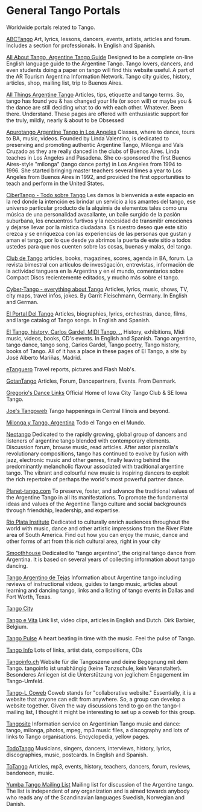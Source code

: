 # General Tango Portals

Worldwide portals related to Tango.


[ABCTango](http://www.abctango.com)
Art, lyrics, lessons, dancers, events, artists, articles and forum. Includes a section for professionals. In English and Spanish.

[All About Tango, Argentine Tango Guide](http://www.allabouttango.com)
Designed to be a complete on-line English language guide to the Argentine Tango. Tango lovers, dancers, and even students doing a paper on tango will find this website useful. A part of the AR Tourism Argentina Information Network. Tango city guides, history, articles, shop, mailing list, trip to Buenos Aires.

[All Things Argentine Tango](http://members.aol.com/atango2)
Articles, tips, etiquette and tango terms. So, tango has found you & has changed your life (or soon will) or maybe you & the dance are still deciding what to do with each other. Whatever. Been there. Understand. These pages are offered with enthusiastic support for the truly, mildly, nearly & about to be Obsessed

[Apurotango Argentine Tango in Los Angeles](http://www.apurotango.com)
Classes, where to dance, tours to BA, music, videos. Founded by Linda Valentino, is dedicated to preserving and promoting authentic Argentine Tango, Milonga and Vals Cruzado as they are really danced in the clubs of Buenos Aires. Linda teaches in Los Angeles and Pasadena.  She co-sponsored the first Buenos Aires-style "milonga" (tango dance party) in Los Angeles from 1994 to 1996. She started bringing master teachers several times a year to Los Angeles from Buenos Aires in 1992, and provided the first opportunities to teach and perform in the United States.

[CiberTango - Todo sobre Tango](http://www.ciber-tango.com.ar)
Les damos la bienvenida a este espacio en la red donde la intención es brindar un servicio a los amantes del tango, ese universo particular producto de la alquimia de elementos tales como una música de una personalidad avasallante, un baile surgido de la pasión suburbana, los encuentros furtivos y la necesidad de transmitir emociones y dejarse llevar por la mística ciudadana. Es nuestro deseo que este sitio crezca y se enriquezca con las experiencias de las personas que gustan y aman el tango, por lo que desde ya abrimos la puerta de este sitio a todos ustedes para que nos cuenten sobre las cosas, buenas y malas, del tango.

[Club de Tango](http://www.clubdetango.com.ar)
articles, books, magazines, scores, agenda in BA, forum. La revista bimestral con artículos de investigación, entrevistas, información de la actividad tanguera en la Argentina y en el mundo, comentarios sobre Compact Discs recientemente editados, y mucho más sobre el tango.

[Cyber-Tango - everything about Tango](http://www.cyber-tango.com/e/tango_e.html)
Articles, lyrics, music, shows, TV, city maps, travel infos, jokes. By Garrit Fleischmann, Germany. In English and German.

[El Portal Del Tango](http://elportaldeltango.com)
Articles, biographies, lyrics, orchestras, dance, films, and large catalog of Tango songs. In English and Spanish.

[El Tango, history, Carlos Gardel, MIDI Tango, ..](http://www.esto.es/tango/english/default.htm)
History, exhibitions, Midi music, videos, books, CD's events. In English and Spanish. Tango argentino, tango dance, tango song, Carlos Gardel, Tango poetry, Tango history, books of Tango. All of it has a place in these pages of El Tango, a site by José Alberto Mariñas, Madrid.

[eTanguero](http://www.eTanguero.net)
Travel reports, pictures and Flash Mob's.

[GotanTango](http://www.gotan.dk)
Articles, Forum, Dancepartners, Events. From Denmark.

[Gregorio's Dance Links](http://soli.inav.net/~dance/tango.html)
Official Home of Iowa City Tango Club & SE Iowa Tango.

[Joe's Tangoweb](http://tango.joegrohens.com)
Tango happenings in Central Illinois and beyond.

[Milonga y Tango, Argentina](http://www.milongaytango.com.ar)
Todo el Tango en el Mundo.

[Neotango](http://www.neotango.info)
Dedicated to the rapidly growing, global group of dancers and listeners of argentine tango blended with contemporary elements. Discussion forum, browse music, read articles. After astor piazzolla's revolutionary compositions, tango has continued to evolve by fusion with jazz, electronic music and other genres, finally leaving behind the predominantly melancholic flavour associated with traditional argentine tango. The vibrant and colourful new music is inspiring dancers to exploit the rich repertoire of perhaps the world's most powerful partner dance.

[Planet-tango.com](http://www.planet-tango.com)
To preserve, foster, and advance the traditional values of the Argentine Tango in all its manifestations.  To promote the fundamental ideas and values of the Argentine Tango culture and social backgrounds through friendship, leadership, and expertise.

[Rio Plata Institute](http://www.rioplata.org)
Dedicated to culturally enrich audiences throughout the world with music, dance and other artistic impressions from the River Plate area of South America. Find out how you can enjoy the music, dance and other forms of art from this rich cultural area, right in your city

[Smoothhouse](http://tango.smoothouse.com)
Dedicated to "tango argentino", the original tango dance from Argentina. It is based on several years of collecting information about tango dancing.

[Tango Argentino de Tejas](http://www.tejastango.com)
Information about Argentine tango including reviews of instructional videos, guides to tango music, articles about learning and dancing tango, links and a listing of tango events in Dallas and Fort Worth, Texas.

[Tango City](http://www.tangocity.com)

[Tango e Vita](http://users.pandora.be/Tango-E-Vita)
Link list, video clips, articles in English and Dutch. Dirk Barbier, Belgium.

[Tango Pulse](http://www.tangopulse.net)
A heart beating in time with the music. Feel the pulse of Tango.

[Tango Info](http://eng.tango.info)
Lots of links, artist data, compositions, CDs

[Tangoinfo.ch](http://www.tangoinfo.ch)
Website für die Tangoszene und deine Begegnung mit dem Tango. tangoinfo ist unabhängig (keine Tanzschule, kein Veranstalter). Besonderes Anliegen ist die Unterstützung von jeglichem Engagement im Tango-Umfeld.

[Tango-L Coweb](http://coweb.cc.gatech.edu/tango)
Coweb stands for "collaborative website." Essentially, it is a website that anyone can edit from anywhere. So, a group can develop a website together. Given the way discussions tend to go on the tango-l mailing list, I thought it might be interesting to set up a coweb for this group.

[Tangosite](http://www.tangosite.com)
Information service on Argentinian Tango music and dance: tango, milonga, photos, mpeg, mp3 music files, a discography and lots of links to Tango organisations. Encyclopedia, yellow pages.

[TodoTango](http://www.todotango.com)
Musicians, singers, dancers, interviews, history, lyrics, discographies, music, postcards. In English and Spanish.

[ToTango](http://totango.net/ttindex.html)
Articles, mp3, events, history, teachers, dancers, forum, reviews, bandoneon, music.

[Yumba Tango Mailing List](http://www.yumba.com)
Mailing list for discussion of the Argentine tango. The list is independent of any organization and is aimed towards anybody who reads any of the Scandinavian languages Swedish, Norwegian and Danish.